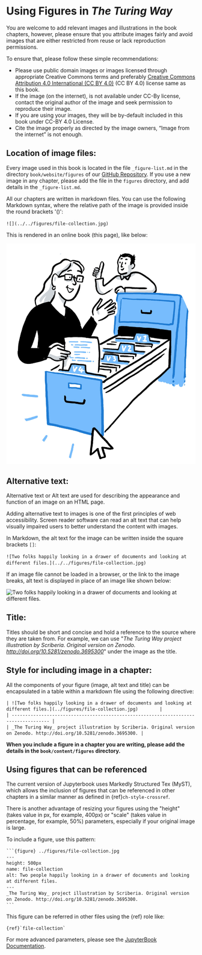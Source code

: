 # Using Figures in _The Turing Way_

You are welcome to add relevant images and illustrations in the book chapters, however, please ensure that you attribute images fairly and avoid images that are either restricted from reuse or lack reproduction permissions.

To ensure that, please follow these simple recommendations:

- Please use public domain images or images licensed through appropriate Creative Commons terms and preferably [Creative Commons Attribution 4.0 International (CC BY 4.0)](https://creativecommons.org/licenses/by/4.0/deed.ast) (CC BY 4.0) license same as this book.
- If the image (on the internet), is not available under CC-By license, contact the original author of the image and seek permission to reproduce their image.
- If you are using your images, they will be by-default included in this book under CC-BY 4.0 License.
- Cite the image properly as directed by the image owners, “Image from the internet” is not enough.

## Location of image files:

Every image used in this book is located in the file `_figure-list.md` in the directory `book/website/figures` of our [GitHub Repository](https://github.com/alan-turing-institute/the-turing-way/tree/master/book/website/figures).
If you use a new image in any chapter, please add the file in the `figures` directory, and add details in the `_figure-list.md`.

All our chapters are written in markdown files.
You can use the following Markdown syntax, where the relative path of the image is provided inside the round brackets '()':

`![](../../figures/file-collection.jpg)`

This is rendered in an online book (this page), like below:

![](../../figures/file-collection.jpg)

## Alternative text:

Alternative text or Alt text are used for describing the appearance and function of an image on an HTML page.

Adding alternative text to images is one of the first principles of web accessibility.
Screen reader software can read an alt text that can help visually impaired users to better understand the content with images.

In Markdown, the alt text for the image can be written inside the square brackets `[]`:

```![Two folks happily looking in a drawer of documents and looking at different files.](../../figures/file-collection.jpg)```

If an image file cannot be loaded in a browser, or the link to the image breaks, alt text is displayed in place of an image like shown below:

![Two folks happily looking in a drawer of documents and looking at different files.](../figures/file-collection.jpg)

## Title:

Titles should be short and concise and hold a reference to the source where they are taken from.
For example, we can use "*_The Turing Way_ project illustration by Scriberia. Original version on Zenodo. http://doi.org/10.5281/zenodo.3695300*" under the image as the title.

## Style for including image in a chapter:

All the components of your figure (image, alt text and title) can be encapsulated in a table within a markdown file using the following directive:

```
| ![Two folks happily looking in a drawer of documents and looking at different files.](../figures/file-collection.jpg)        |
| ------------------------------------------------------------------------------------ |
| _The Turing Way_ project illustration by Scriberia. Original version on Zenodo. http://doi.org/10.5281/zenodo.3695300. |
```
**When you include a figure in a chapter you are writing, please add the details in the `book/content/figures` directory.**

## Using figures that can be referenced

The current version of Jupyterbook uses Markedly Structured Tex (MyST), which allows the inclusion of figures that can be referenced in other chapters in a similar manner as defined in {ref}`ch-style-crossref`.

There is another advantage of resizing your figures using the "height" (takes value in px, for example, 400px) or "scale" (takes value in percentage, for example, 50%) parameters, especially if your original image is large.

To include a figure, use this pattern:

````
```{figure} ../figures/file-collection.jpg
---
height: 500px
name: file-collection
alt: Two people happily looking in a drawer of documents and looking at different files.
---
_The Turing Way_ project illustration by Scriberia. Original version on Zenodo. http://doi.org/10.5281/zenodo.3695300.
```
````

This figure can be referred in other files using the {ref} role like:

```
{ref}`file-collection`
```

For more advanced parameters, please see the [JupyterBook Documentation](https://jupyterbook.org/content/figures.html).
